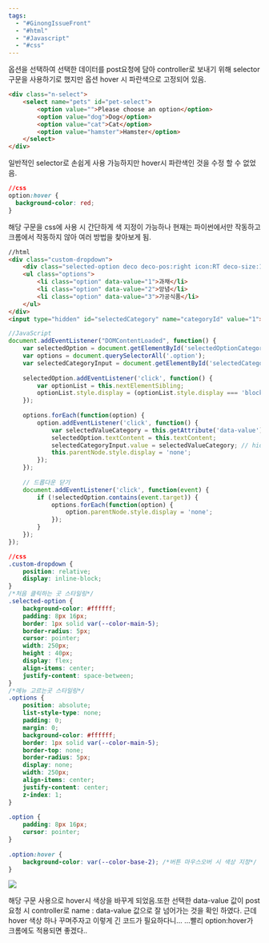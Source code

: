 ```yaml
---
tags:
  - "#GinongIssueFront"
  - "#html"
  - "#Javascript"
  - "#css"
---
```


옵션을 선택하여 선택한 데이터를 post요청에 담아 controller로 보내기 위해 selector 구문을 사용하기로 했지만 옵션 hover 시 파란색으로 고정되어 있음.

```html
<div class="n-select"> 
	<select name="pets" id="pet-select"> 
		<option value="">Please choose an option</option> 
		<option value="dog">Dog</option> 
		<option value="cat">Cat</option> 
		<option value="hamster">Hamster</option> 
	</select> 
</div>
```
일반적인 selector로 손쉽게 사용 가능하지만 hover시 파란색인 것을 수정 할 수 없었음. 
```css
//css 
option:hover {
  background-color: red;
}

```
해당 구문을 css에 사용 시 간단하게 색 지정이 가능하나 현재는 파이썬에서만 작동하고 크롬에서 작동하지 않아 여러 방법을 찾아보게 됨.


```html
//html
<div class="custom-dropdown">  
    <div class="selected-option deco deco-pos:right icon:RT deco-size:1 deco-color:main-6" id="selectedOptionCategory">카테고리 선택</div>  
    <ul class="options">  
        <li class="option" data-value="1">과채</li>  
        <li class="option" data-value="2">앙념</li>  
        <li class="option" data-value="3">가공식품</li>  
    </ul>  
</div>
<input type="hidden" id="selectedCategory" name="categoryId" value="1">
```
```js
//JavaScript
document.addEventListener("DOMContentLoaded", function() {  
    var selectedOption = document.getElementById('selectedOptionCategory');  
    var options = document.querySelectorAll('.option');  
    var selectedCategoryInput = document.getElementById('selectedCategory');  
  
    selectedOption.addEventListener('click', function() {  
        var optionList = this.nextElementSibling;  
        optionList.style.display = (optionList.style.display === 'block') ? 'none' : 'block';  
    });  
  
    options.forEach(function(option) {  
        option.addEventListener('click', function() {  
            var selectedValueCategory = this.getAttribute('data-value');  
            selectedOption.textContent = this.textContent;  
            selectedCategoryInput.value = selectedValueCategory; // hidden input에 선택된 값을 설정  
            this.parentNode.style.display = 'none';  
        });  
    });  
  
    // 드롭다운 닫기  
    document.addEventListener('click', function(event) {  
        if (!selectedOption.contains(event.target)) {  
            options.forEach(function(option) {  
                option.parentNode.style.display = 'none';  
            });  
        }  
    });  
});
```

```css
//css
.custom-dropdown {  
    position: relative;  
    display: inline-block;  
}  
/*처음 클릭하는 곳 스타일링*/  
.selected-option {  
    background-color: #ffffff;  
    padding: 8px 16px;  
    border: 1px solid var(--color-main-5);  
    border-radius: 5px;  
    cursor: pointer;  
    width: 250px;  
    height : 40px;  
    display: flex;  
    align-items: center;  
    justify-content: space-between;  
}  
/*메뉴 고르는곳 스타일링*/  
.options {  
    position: absolute;  
    list-style-type: none;  
    padding: 0;  
    margin: 0;  
    background-color: #ffffff;  
    border: 1px solid var(--color-main-5);  
    border-top: none;  
    border-radius: 5px;  
    display: none;  
    width: 250px;  
    align-items: center;  
    justify-content: center;  
    z-index: 1;  
}  
  
.option {  
    padding: 8px 16px;  
    cursor: pointer;  
}  
  
.option:hover {  
    background-color: var(--color-base-2); /*버튼 마우스오버 시 색상 지정*/  
}
```

![](https://i.imgur.com/7OZ6NiU.png)


해당 구문 사용으로 hover시 색상을 바꾸게 되었음.또한 선택한 data-value 값이 post요청 시 controller로 name : data-value 값으로 잘 넘어가는 것을 확인 하였다.
근데 hover 색상 하나 꾸며주자고 이렇게 긴 코드가 필요하다니... ...빨리 option:hover가 크롬에도 적용되면 좋겠다..